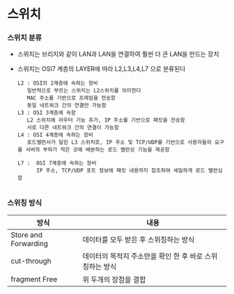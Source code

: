 # 스위치

### 스위치 분류

- 스위치는 브리지와 같이 LAN과 LAN을 연결하여 훨씬 더 큰 LAN을 만드는 장치

- 스위치는 OSI7 계층의 LAYER에 따라 L2,L3,L4,L7 으로 분류된다

  ```
  L2 : OSI의 2계층에 속하는 장비
   	 일반적으로 부르는 스위치는 L2스위치를 의미한다
   	 MAC 주소를 기반으로 프레임을 전송함
   	 동일 네트워크 간의 연결만 가능함
  L3 : OSI 3계층에 속함
  	 L2 스위치에 라우터 기능 추가, IP 주소를 기반으로 패킷을 전송함
  	 서로 다른 네트워크 간의 연결이 가능함
  L4 : OSI 4계층에 속하는 장비
  	 로드밸런서가 달린 L3 스위치로, IP 주소 및 TCP/UDP를 기반으로 사용자들의 요구를 서버의 부하가 적은 곳에 배분하는 로드 밸런싱 기능을 제공함
  	 
  L7 :  OSI 7계층에 속하는 장비
        IP 주소, TCP/UDP 포트 정보에 패킷 내용까지 참조하여 세밀하게 로드 밸런싱함
        
  ```

  

### 스위칭 방식

| 방식                 | 내용                                                     |
| -------------------- | -------------------------------------------------------- |
| Store and Forwarding | 데이터를 모두 받은 후 스위칭하는 방식                    |
| cut-through          | 데이터의 목적지 주소만을 확인 한 후 바로 스위칭하는 방식 |
| fragment Free        | 위 두개의 장점을 결합                                    |

​	
